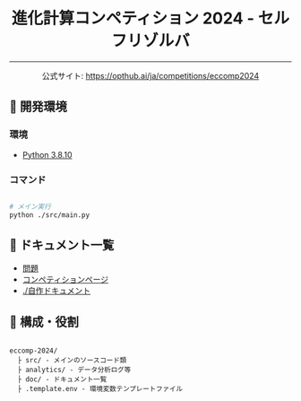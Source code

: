 <div align="center">

# 進化計算コンペティション 2024 - セルフリゾルバ

---

公式サイト: https://opthub.ai/ja/competitions/eccomp2024

</div>

## 🔧 開発環境

### 環境

- [Python 3.8.10](https://www.python.org/downloads/release/python-3810/)

### コマンド

```bash

# メイン実行
python ./src/main.py

```

## 📕 ドキュメント一覧

- [問題](https://opthub.ai/ja/problems/number-place)
- [コンペティションページ](https://opthub.ai/ja/competitions/eccomp2024)
- [./自作ドキュメント](./doc)

## 🌲 構成・役割

```

eccomp-2024/
  ├ src/ - メインのソースコード類
  ├ analytics/ - データ分析ログ等
  ├ doc/ - ドキュメント一覧
  ├ .template.env - 環境変数テンプレートファイル

```
